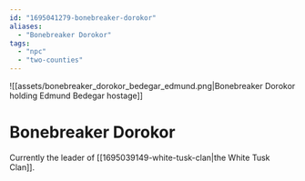 ```yaml
---
id: "1695041279-bonebreaker-dorokor"
aliases:
  - "Bonebreaker Dorokor"
tags:
  - "npc"
  - "two-counties"
---
```


![[assets/bonebreaker_dorokor_bedegar_edmund.png|Bonebreaker Dorokor holding Edmund Bedegar hostage]]

# Bonebreaker Dorokor

Currently the leader of [[1695039149-white-tusk-clan|the White Tusk Clan]].
